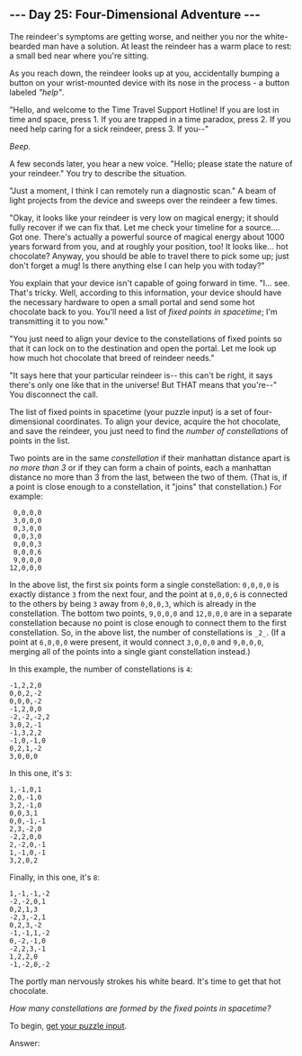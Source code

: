 ## --- Day 25: Four-Dimensional Adventure ---

The reindeer's symptoms are getting worse, and neither you nor the white-bearded man have a solution. At least the reindeer has a warm place to rest: a small bed near where you're sitting.

As you reach down, the reindeer looks up at you, accidentally bumping a button on your wrist-mounted device with its nose in the process - a button labeled _"help"_.

"Hello, and welcome to the Time Travel Support Hotline! If you are lost in time and space, press 1. If you are trapped in a time paradox, press 2. If you need help caring for a sick reindeer, press 3. If you--"

_Beep._

A few seconds later, you hear a new voice. "Hello; please state the nature of your reindeer." You try to describe the situation.

"Just a moment, I think I can remotely run a diagnostic scan." A beam of light projects from the device and sweeps over the reindeer a few times.

"Okay, it looks like your reindeer is very low on magical energy; it should fully recover if we can fix that. Let me check your timeline for a source.... Got one. There's actually a powerful source of magical energy about 1000 years forward from you, and at roughly your position, too! It looks like... hot chocolate? Anyway, you should be able to travel there to pick some up; just don't forget a mug! Is there anything else I can help you with today?"

You explain that your device isn't capable of going forward in time. "I... see. That's tricky. Well, according to this information, your device should have the necessary hardware to open a small portal and send some hot chocolate back to you. You'll need a list of _fixed points in spacetime_; I'm transmitting it to you now."

"You just need to align your device to the constellations of fixed points so that it can lock on to the destination and open the portal. Let me look up how much hot chocolate that breed of reindeer needs."

"It says here that your particular reindeer is-- this can't be right, it says there's only one like that in the universe! But THAT means that you're--" You disconnect the call.

The list of fixed points in spacetime (your puzzle input) is a set of four-dimensional coordinates. To align your device, acquire the hot chocolate, and save the reindeer, you just need to find the _number of constellations_ of points in the list.

Two points are in the same _constellation_ if their manhattan distance apart is _no more than 3_ or if they can form a chain of points, each a manhattan distance no more than 3 from the last, between the two of them. (That is, if a point is close enough to a constellation, it "joins" that constellation.) For example:

     0,0,0,0
     3,0,0,0
     0,3,0,0
     0,0,3,0
     0,0,0,3
     0,0,0,6
     9,0,0,0
    12,0,0,0

In the above list, the first six points form a single constellation: `0,0,0,0` is exactly distance `3` from the next four, and the point at `0,0,0,6` is connected to the others by being `3` away from `0,0,0,3`, which is already in the constellation. The bottom two points, `9,0,0,0` and `12,0,0,0` are in a separate constellation because no point is close enough to connect them to the first constellation. So, in the above list, the number of constellations is `_2_`. (If a point at `6,0,0,0` were present, it would connect `3,0,0,0` and `9,0,0,0`, merging all of the points into a single giant constellation instead.)

In this example, the number of constellations is `4`:

    -1,2,2,0
    0,0,2,-2
    0,0,0,-2
    -1,2,0,0
    -2,-2,-2,2
    3,0,2,-1
    -1,3,2,2
    -1,0,-1,0
    0,2,1,-2
    3,0,0,0

In this one, it's `3`:

    1,-1,0,1
    2,0,-1,0
    3,2,-1,0
    0,0,3,1
    0,0,-1,-1
    2,3,-2,0
    -2,2,0,0
    2,-2,0,-1
    1,-1,0,-1
    3,2,0,2

Finally, in this one, it's `8`:

    1,-1,-1,-2
    -2,-2,0,1
    0,2,1,3
    -2,3,-2,1
    0,2,3,-2
    -1,-1,1,-2
    0,-2,-1,0
    -2,2,3,-1
    1,2,2,0
    -1,-2,0,-2

The portly man nervously strokes his white beard. It's time to get that hot chocolate.

_How many constellations are formed by the fixed points in spacetime?_

To begin, [get your puzzle input](25/input).

Answer:
